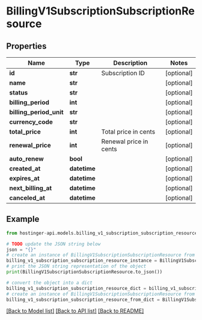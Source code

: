 # BillingV1SubscriptionSubscriptionResource


## Properties

Name | Type | Description | Notes
------------ | ------------- | ------------- | -------------
**id** | **str** | Subscription ID | [optional] 
**name** | **str** |  | [optional] 
**status** | **str** |  | [optional] 
**billing_period** | **int** |  | [optional] 
**billing_period_unit** | **str** |  | [optional] 
**currency_code** | **str** |  | [optional] 
**total_price** | **int** | Total price in cents | [optional] 
**renewal_price** | **int** | Renewal price in cents | [optional] 
**auto_renew** | **bool** |  | [optional] 
**created_at** | **datetime** |  | [optional] 
**expires_at** | **datetime** |  | [optional] 
**next_billing_at** | **datetime** |  | [optional] 
**canceled_at** | **datetime** |  | [optional] 

## Example

```python
from hostinger-api.models.billing_v1_subscription_subscription_resource import BillingV1SubscriptionSubscriptionResource

# TODO update the JSON string below
json = "{}"
# create an instance of BillingV1SubscriptionSubscriptionResource from a JSON string
billing_v1_subscription_subscription_resource_instance = BillingV1SubscriptionSubscriptionResource.from_json(json)
# print the JSON string representation of the object
print(BillingV1SubscriptionSubscriptionResource.to_json())

# convert the object into a dict
billing_v1_subscription_subscription_resource_dict = billing_v1_subscription_subscription_resource_instance.to_dict()
# create an instance of BillingV1SubscriptionSubscriptionResource from a dict
billing_v1_subscription_subscription_resource_from_dict = BillingV1SubscriptionSubscriptionResource.from_dict(billing_v1_subscription_subscription_resource_dict)
```
[[Back to Model list]](../README.md#documentation-for-models) [[Back to API list]](../README.md#documentation-for-api-endpoints) [[Back to README]](../README.md)


